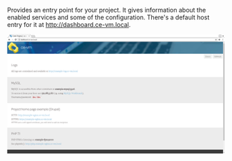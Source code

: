 Provides an entry point for your project. It gives information about the enabled services and some of the configuration.
There's a default host entry for it at http://dashboard.ce-vm.local.

![Dashboard](dashboard.png)